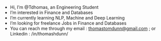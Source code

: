 - Hi, I’m @Tdhomas, an Engineering Student
- I’m interested in Finance and Databases
- I’m currently learning NLP, Machine and Deep Learning
- I’m looking for freelance Jobs in Finance and Databases
- You can reach me through my email : thomastomdunn@gmail.com ; or Linkedin : /in/thomashdunn/
